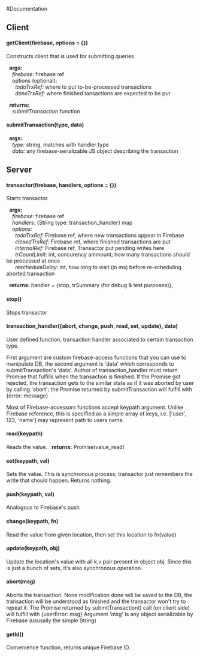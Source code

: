 #Documentation
## Client

#### getClient(firebase, options = {})

Constructs client that is used for submitting queries

&nbsp;&nbsp;**args:**<br />
&nbsp;&nbsp;&nbsp;&nbsp;*firebase:* firebase ref<br />
&nbsp;&nbsp;&nbsp;&nbsp;options (optional):<br />
&nbsp;&nbsp;&nbsp;&nbsp;&nbsp;&nbsp;*todoTrxRef:* where to put to-be-processed transactions<br />
&nbsp;&nbsp;&nbsp;&nbsp;&nbsp;&nbsp;*doneTrxRef:* where finished tansactions are expected to be put<br />

&nbsp;&nbsp;**returns:**<br />
&nbsp;&nbsp;&nbsp;&nbsp;*submitTransaction* function<br />

#### submitTransaction(type, data)
&nbsp;&nbsp;**args:**<br />
&nbsp;&nbsp;&nbsp;&nbsp;*type:* string, matches with handler type<br />
&nbsp;&nbsp;&nbsp;&nbsp;*data:* any firebase-serializable JS object describing the transaction<br />
## Server

#### transactor(firebase, handlers, options = {})

Starts transactor.

&nbsp;&nbsp;**args:**<br />
&nbsp;&nbsp;&nbsp;&nbsp;*firebase:* firebase ref<br />
&nbsp;&nbsp;&nbsp;&nbsp;*handlers:* {String type: transaction_handler} map<br />
&nbsp;&nbsp;&nbsp;&nbsp;*options:*<br />
&nbsp;&nbsp;&nbsp;&nbsp;&nbsp;&nbsp;*todoTrxRef:* Firebase ref, where new transactions appear in Firebase<br />
&nbsp;&nbsp;&nbsp;&nbsp;&nbsp;&nbsp;*closedTrxRef:* Firebase ref, where finished transactions are put<br />
&nbsp;&nbsp;&nbsp;&nbsp;&nbsp;&nbsp;*internalRef:* Firebase ref, Transactor put pending writes here<br />
&nbsp;&nbsp;&nbsp;&nbsp;&nbsp;&nbsp;*trCountLimit:* int, concurency ammount; how many transactions should be processed at once<br />
&nbsp;&nbsp;&nbsp;&nbsp;&nbsp;&nbsp;*rescheduleDelay:* int, how long to wait (in ms) before re-scheduling aborted transaction<br />

&nbsp;&nbsp;**returns:** handler = {stop, trSummary (for debug & test purposes)},<br />

#### stop()

Stops transactor

#### transaction_handler({abort, change, push, read, set, update}, data)

User defined function, transaction handler associated to certain transaction type.

First argument are custom firebase-access functions that you can use to manipulate DB, the second argument is
'data' which corresponds to submitTransaction's 'data'. Author of transaction_handler must
return Promise that fulfills when the transaction is finished. If the Promise got rejected, the
transaction gets to the similar state as if it was aborted by user by calling 'abort'; the
Promise returned by submitTransaction will fulfill with {error: message}

Most of Firebase-accessors functions accept keypath argument. Unlike Firebase reference, this is
specified as a simple array of keys, i.e. ['user', 123, 'name'] may represent path to users name.

#### read(keypath)
Reads the value.
&nbsp;&nbsp;**returns:** Promise(value_read)<br />

#### set(keypath, val)
Sets the value. This is synchronous process; transactor just remembers the write that should
happen. Returns nothing.

#### push(keypath, val)
Analogous to Firebase's push

#### change(keypath, fn)
Read the value from given location, then set this location to fn(value)

#### update(keypath, obj)
Update the location's value with all k,v pair present in object obj. Since this is just a bunch
of sets, it's also synchronous operation.

#### abort(msg)
Aborts the transaction. None modification done will be saved to the DB, the transaction will be
understood as finished and the transactor won't try to repeat it. The Promise returned by
submitTransaction() call (on client side) will fulfill with {userError: msg}
Argument 'msg' is any object serializable by Firebase (ususally the simple String)

#### getId()
Convenience function, returns unique Firebase ID.
